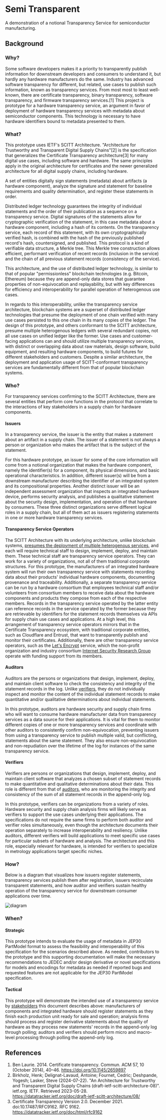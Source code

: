 # Semi Transparent

A demonstration of a notional Transparency Service for semiconductor manufacturing.

## Background

### Why?

Some software developers makes it a priority to transparently publish information for downstream developers and consumers to understand it, but hardly any hardware manufacturers do the same. Industry has advanced software transparency for different, but related, use cases to publish such information, known as transparency services. From most most to least well-known, there are certificate transparency, binary transparency, software transparency, and firmware transparency services.[1] This project is prototype for a hardware transparency service, an argument in favor of deployment of hardware transparency services with metadata about semiconductor components. This technology is necessary to have hardware identifiers bound to metadata presented to them.

### What?

This prototype uses IETF's SCITT Architecture. "Architecture for Trustworthy and Transparent Digital Supply Chains"[2] is the specification that generalizes the Certificate Transparency architecture[3] for many digital use cases, including software and hardware. The same principles apply in the original architecture for certificates and the newer generalized architecture for all digital supply chains, including hardware.

A set of entities digitally sign statements (metadata) about artifacts (a hardware component), analyze the signature and statement for baseline requirements and quality determination, and register these statements in order.

Distributed ledger technology guarantees the integrity of individual statements and the order of their publication as a sequence on a transparency service. Digital signatures of the statements allow for cryptographic verification of the statement, in this case metadata about a hardware component, including a hash of its contents. On the transparency service, each record of this statement, with its own cryptographically verified hash, is combined with the hash of the previously published record's hash, countersigned, and published. This protocol is a kind of verifiable data structure, a Merkle tree. This Merkle tree construction allows efficient, performant verification of recent records (inclusion in the service) and the chain of all previous statement records (consistency of the service).

This architecture, and the use of distributed ledger technology, is similar to that of popular "permissionless" blockchain technologies (e.g. Bitcoin, Ethereum) because they are append-only data stores that guarantee properties of non-equivocation and replayability, but with key differences for efficiency and interoperability for parallel operation of heterogenous use cases.

In regards to this interoperability, unlike the transparency service architecture, blockchain systems are a superset of distributed ledger technologies that presume the deployment of one chain verified with many use cases persisted to this one chain in its many copies of the ledger. The design of this prototype, and others conformant to the SCITT architecture, presume multiple heterogenous ledgers with several redundant copies, not all use cases on unified ledger like the former. Use cases and customer-facing applications can and should utilize multiple transparency services, with distinct or overlapping data about raw materials, design software, build equipment, and resulting hardware components, to build futures for different stakeholders and customers. Despite a similar architecture, the deployment and application usage of SCITT-conformant transparency services are fundamentally different from that of popular blockchain systems. 

### Who?

For transparency services confirming to the SCITT Architecture, there are several entities that perform core functions in the protocol that correlate to the interactions of key stakeholders in a supply chain for hardware components.

#### Issuers

In a transparency service, the issuer is the entity that makes a statement about an artifact in a supply chain. The issuer of a statement is not always a person or organization who makes the artifact that is the subject of the statement.

For this hardware prototype, an issuer for some of the core information will come from a notional organization that makes the hardware component, namely the identifier(s) for a component, its physical dimensions, and basic operational characteristics. In addition, different issuer(s) will be from a downstream manufacturer describing the identifier of an integrated system and its compositional properties. Another distinct issuer will be an independent assessment organization that inspects an integrated hardware device, performs security analysis, and publishes a qualitative statement about the security design, implementation, and operation of that hardware by consumers. These three distinct organizations serve different logical roles in a supply chain, but all of them act as issuers registering statements in one or more hardware transparency services.

#### Transparency Service Operators

The SCITT Architecture with its underlying architecture, unlike blockchain systems, [presumes the deployment of multiple heterogenous services](#what), and each will require technical staff to design, implement, deploy, and maintain them. These technical staff are transparency service operators. They can work for a variety of organizations, not all of them traditional corporate structures. For this prototype, the manufacturers of an integrated hardware system will run their own transparency service with statements recording data about their products' individual hardware components, documenting provenance and traceability. Additionally, a separate transparency service can be run by a hardware consortium that employees technical staff and/or volunteers from consortium members to receive data about the hardware components and products they compose from each of the respective members. Records in the transparency service operated by the latter entity can reference records in the service operated by the former because they are retrievable by identifiers for the statement records themselves via APIs for supply chain use cases and applications. At a high level, this arrangement of transparency service operators mirrors that in the Certificate Transparency ecosystem, with traditional corporate entities, such as Cloudflare and Entrust, that want to transparently publish and monitor their certificates. Additionally, there are other transparency service operators, such as the [Let's Encrypt](https://letsencrypt.org/) service, which the non-profit organization and industry consortium [Internet Security Research Group](https://www.abetterinternet.org/) operate with funding support from its members.

#### Auditors

Auditors are the persons or organizations that design, implement, deploy, and maintain client software to check the consistency and integrity of the statement records in the log. Unlike [verifiers](#verifiers), they do not individually inspect and monitor the content of the individual statement records to make quantitative and/or qualitative determinations about individual statements.

In this prototype, auditors are hardware security and supply chain firms who will want to consume hardware manufacturer data from transparency services as a data source for their applications. It is vital for them to monitor different copies of one or more transparency services and coordinate with other auditors to consistently confirm non-equivocation, preventing issuers from using a transparency service to publish multiple valid, but conflicting, statements about the same statement. They also ensure non-equivocation and non-repudiation over the lifetime of the log for instances of the same transparency service.

#### Verifiers

Verifiers are persons or organizations that design, implement, deploy, and maintain client software that analyzes a chosen subset of statement records to make quantitative and qualitative determinations about their data. This role is different from that of [auditors](#auditors), who are monitoring the integrity and consistency of the sum of all statement records in the append-only log.

In this prototype, verifiers can be organizations from a variety of roles. Hardware security and supply chain analysis firms will likely serve as verifiers to support the use cases underlying their applications. The specifications do not require the same firms to perform both auditor and verifier roles simultaneously, even though the architecture documents their operation separately to increase interoperability and resiliency. Unlike auditors, different verifiers will build applications to meet specific use cases for particular subsets of hardware and analysis. The architecture and this role, especially relevant for hardware, is intended for verifiers to specialize in metrology applications target specific niches.

### How?

Below is a diagram that visualizes how issuers register statements, transparency services publish them after registration, issuers recirculate transparent statements, and how auditor and verifiers sustain healthy operation of the transparency service for downstream consumer applications over time.

![diagram](./flow_diagram.svg)

### When?

#### Strategic

This prototype intends to evaluate the usage of metadata in JEP30 PartModel format to assess the feasibility and interoperability of this specification for the scenarios described above. As needed, contributors to the prototype and this supporting documentation will make the necessary recommendations to JEDEC and/or design derivative or novel specifications for models and encodings for metadata as needed if reported bugs and requested features are not applicable for the JEP30 PartModel specification.

#### Tactical

This prototype will demonstrate the intended use of a transparency service by [stakeholders](#who) this document describes above: manufacturers of components and integrated hardware should register statements as they finish each production unit ready for sale and operation; analysis firms should process and register derivative statements about the quality of hardware as they process new statements' records in the append-only log through polling; auditors and verifiers should perform micro and macro-level processing through polling the append-only log.

## References

1. Ben Laurie. 2014. Certificate transparency. Commun. ACM 57, 10 (October 2014), 40–46. https://doi.org/10.1145/2659897
2. Birkholz, Henk; Delignat-Lavaud, Antoine; Fournet, Cedric; Deshpande, Yogesh; Lasker, Steve  (2024-07-22). "An Architecture for Trustworthy and Transparent Digital Supply Chains (draft-ietf-scitt-architecture-08)". ietf.org. IETF. Retrieved 2023-05-28. https://datatracker.ietf.org/doc/draft-ietf-scitt-architecture/08/
3. Certificate Transparency Version 2.0. December 2021. doi:10.17487/RFC9162. RFC 9162. https://datatracker.ietf.org/doc/html/rfc9162

